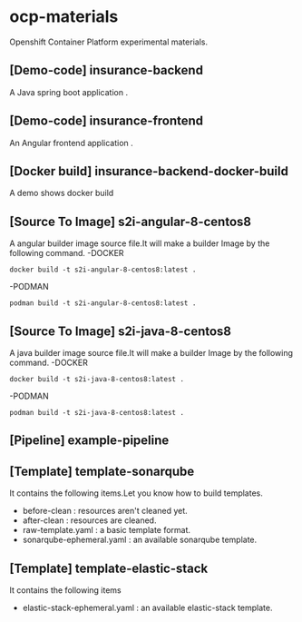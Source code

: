 # ocp-materials
Openshift Container Platform  experimental materials.

## [Demo-code] insurance-backend
A Java spring boot application .

## [Demo-code] insurance-frontend
An Angular frontend application .

## [Docker build] insurance-backend-docker-build
A demo shows docker build

## [Source To Image] s2i-angular-8-centos8
A angular builder image source file.It will make a builder Image by the following command.
-DOCKER
```
docker build -t s2i-angular-8-centos8:latest .
```
-PODMAN
```
podman build -t s2i-angular-8-centos8:latest .
```
## [Source To Image] s2i-java-8-centos8
A java builder image source file.It will make a builder Image by the following command.
-DOCKER
```
docker build -t s2i-java-8-centos8:latest .
```
-PODMAN
```
podman build -t s2i-java-8-centos8:latest .
```
## [Pipeline] example-pipeline 

## [Template] template-sonarqube
It contains the following items.Let you know how to build templates.
- before-clean : resources aren't cleaned yet.
- after-clean : resources are cleaned.
- raw-template.yaml : a basic template format.
- sonarqube-ephemeral.yaml : an available sonarqube template.

## [Template] template-elastic-stack
It contains the following items
- elastic-stack-ephemeral.yaml : an available elastic-stack template.

